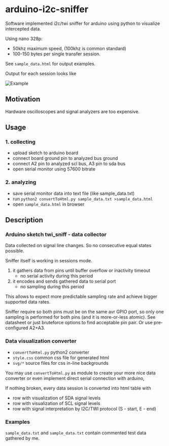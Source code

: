 # arduino-i2c-sniffer
Software implemented i2c/twi sniffer for arduino using python to visualize intercepted data.

Using nano 328p: 

- 50khz maximum speed, (100khz is common standard)
- 100-150 bytes per single transfer session.

See `sample_data.html` for output examples.

Output for each session looks like

![Example](https://cloud.githubusercontent.com/assets/670789/13896574/795b7058-eda1-11e5-8606-5a803e8fa34d.png)

## Motivation
Hardware oscilloscopes and signal analyzers are too expensive.

## Usage


### 1. collecting
- upload sketch to arduino board
- connect board ground pin to analyzed bus ground
- connect A2 pin to analyzed scl bus, A3 pin to sda bus
- open serial monitor using 57600 bitrate

### 2. analyzing
- save serial monitor data into text file (like sample_data.txt)
- run `python2 convertToHtml.py sample_data.txt >sample_data.html`
- open `sample_data.html` in browser

## Description

### Arduino sketch twi_sniff - data collector

Data collected on signal line changes. So no consecutive equal 
states possible.
 
Sniffer itself is working in sessions mode. 

1. it gathers data from pins until buffer overflow or inactivity timeout
      - no serial activity during this period
2. it encodes and sends gathered data to serial port
      - no sampling during this period
      
This allows to expect more predictable sampling rate and achieve bigger 
supported data rates.

Sniffer require so both pins must be on the same avr GPIO port, so only 
one sampling is performed for both pins (and it is more-or-less atomic).
See datasheet or just bruteforce options to find acceptable pin pair.
Or use pre-configured A2+A3.

### Data visualization converter

- `convertToHtml.py` python2 converter
- `style.css` common css file for generated html
- `svg/*` source files for css in-line backgrounds

You may use `convertToHtml.py` as module to create your more nice data 
converter or even implement direct serial connection with arduino,
 
If nothing broken, every data session is converted into html table with
- row with visualization of SDA signal levels
- row with visualization of SCL signal levels
- row with signal interpretation by I2C/TWI protocol (S - start, E - end)
    
### Examples

`sample_data.txt` and `sample_data.txt` contain commented test 
data gathered by me.